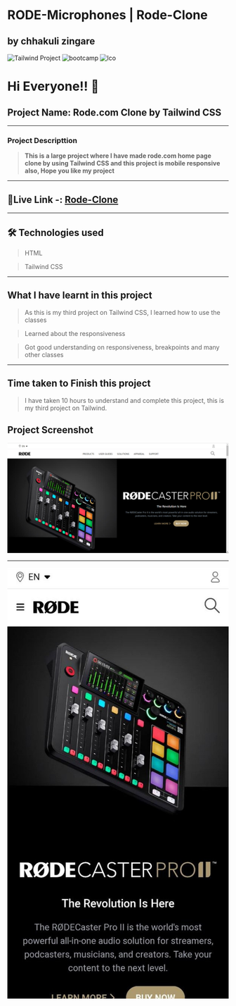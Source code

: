 # RODE-Microphones | Rode-Clone
## by chhakuli zingare
 ![Tailwind Project](https://img.shields.io/badge/Tailwind%20-project-green) ![bootcamp](https://img.shields.io/badge/JS-Bootcamp-yellow) ![lco](https://img.shields.io/badge/iNeuron-LCO-green)


# Hi Everyone!! 👋


## Project Name: Rode.com Clone by Tailwind CSS
---

### Project Descripttion

> **This is a large project where I have made rode.com home page clone by using Tailwind CSS and this project is mobile responsive also, Hope you like my project**

---
## 🔗Live Link -: [Rode-Clone](https://rode-microphones-clone.netlify.app/)

---


## 🛠 Technologies used

> HTML

> Tailwind CSS

---

## What I have learnt in this project

> As this is my third project on Tailwind CSS, I learned how to use the classes

> Learned about the responsiveness

> Got good understanding on responsiveness, breakpoints and many other classes

---

## Time taken to Finish this project

> I have taken 10 hours to understand and complete this project, this is my third project on Tailwind.



## Project Screenshot

![image](./Screenshot%20(60).png)

---



![image](./photo_2022-08-21_15-10-24.jpg)